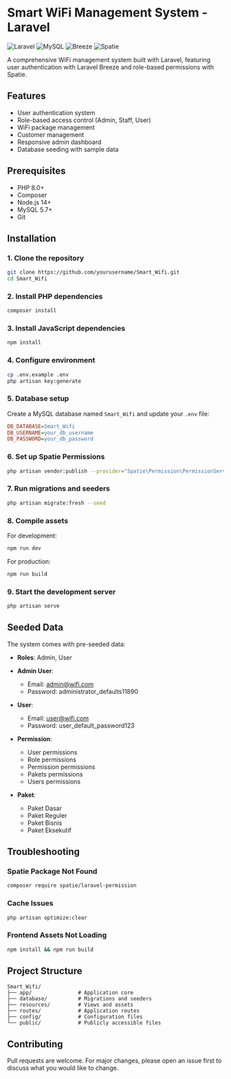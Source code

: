 # Smart WiFi Management System - Laravel

![Laravel](https://img.shields.io/badge/Laravel-FF2D20?style=for-the-badge&logo=laravel&logoColor=white)
![MySQL](https://img.shields.io/badge/MySQL-005C84?style=for-the-badge&logo=mysql&logoColor=white)
![Breeze](https://img.shields.io/badge/Laravel_Breeze-FF2D20?style=for-the-badge&logo=laravel&logoColor=white)
![Spatie](https://img.shields.io/badge/Spatie_Permission-4A154B?style=for-the-badge)

A comprehensive WiFi management system built with Laravel, featuring user authentication with Laravel Breeze and role-based permissions with Spatie.

## Features

- User authentication system
- Role-based access control (Admin, Staff, User)
- WiFi package management
- Customer management
- Responsive admin dashboard
- Database seeding with sample data

## Prerequisites

- PHP 8.0+
- Composer
- Node.js 14+
- MySQL 5.7+
- Git

## Installation

### 1. Clone the repository

```bash
git clone https://github.com/yourusername/Smart_Wifi.git
cd Smart_Wifi
```

### 2. Install PHP dependencies

```bash
composer install
```

### 3. Install JavaScript dependencies

```bash
npm install
```

### 4. Configure environment

```bash
cp .env.example .env
php artisan key:generate
```

### 5. Database setup

Create a MySQL database named `Smart_Wifi` and update your `.env` file:

```ini
DB_DATABASE=Smart_Wifi
DB_USERNAME=your_db_username
DB_PASSWORD=your_db_password
```

### 6. Set up Spatie Permissions

```bash
php artisan vendor:publish --provider="Spatie\Permission\PermissionServiceProvider"
```

### 7. Run migrations and seeders

```bash
php artisan migrate:fresh --seed
```

### 8. Compile assets

For development:
```bash
npm run dev
```

For production:
```bash
npm run build
```

### 9. Start the development server

```bash
php artisan serve
```

## Seeded Data

The system comes with pre-seeded data:

- **Roles**: Admin, User

- **Admin User**:
  - Email: admin@wifi.com
  - Password: administrator_defaults11890

- **User**:
  - Email: user@wifi.com
  - Password: user_default_password123

- **Permission**:
  - User permissions
  - Role permissions
  - Permission permissions
  - Pakets permissions
  - Users permissions

- **Paket**:
  - Paket Dasar
  - Paket Reguler
  - Paket Bisnis
  - Paket Eksekutif

## Troubleshooting

### Spatie Package Not Found

```bash
composer require spatie/laravel-permission
```

### Cache Issues

```bash
php artisan optimize:clear
```

### Frontend Assets Not Loading

```bash
npm install && npm run build
```

## Project Structure

```
Smart_Wifi/
├── app/               # Application core
├── database/          # Migrations and seeders
├── resources/         # Views and assets
├── routes/            # Application routes
├── config/            # Configuration files
└── public/            # Publicly accessible files
```

## Contributing

Pull requests are welcome. For major changes, please open an issue first to discuss what you would like to change.
